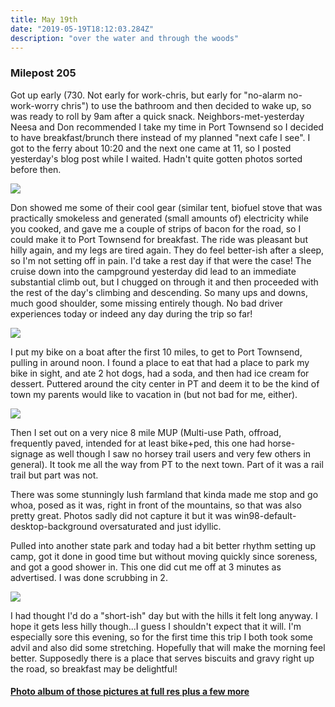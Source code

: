 ```yaml
---
title: May 19th
date: "2019-05-19T18:12:03.284Z"
description: "over the water and through the woods"
---
```


### Milepost 205

Got up early (730.  Not early for work-chris, but early for "no-alarm no-work-worry chris") to use the bathroom and then decided to wake up, so was ready to roll by 9am after a quick snack.  Neighbors-met-yesterday Neesa and Don recommended I take my time in Port Townsend so I decided to have breakfast/brunch there instead of my planned "next cafe I see".  I got to the ferry about 10:20 and the next one came at 11, so I posted yesterday's blog post while I waited.  Hadn't quite gotten photos sorted before then.

<img src=/pictures/19may/overpass.jpg>

Don showed me some of their cool gear (similar tent, biofuel stove that was practically smokeless and generated (small amounts of) electricity while you cooked, and gave me a couple of strips of bacon for the road, so I could make it to Port Townsend for breakfast.  The ride was pleasant but hilly again, and my legs are tired again.  They do feel better-ish after a sleep, so I'm not setting off in pain.  I'd take a rest day if that were the case!  The cruise down into the campground yesterday did lead to an immediate substantial climb out, but I chugged on through it and then proceeded with the rest of the day's climbing and descending.  So many ups and downs, much good shoulder, some missing entirely though.  No bad driver experiences today or indeed any day during the trip so far!

<img src=/pictures/19may/PTdock.jpg>

I put my bike on a boat after the first 10 miles, to get to Port Townsend, pulling in around noon.  I found a place to eat that had a place to park my bike in sight, and ate 2 hot dogs, had a soda, and then had ice cream for dessert.  Puttered around the city center in PT and deem it to be the kind of town my parents would like to vacation in (but not bad for me, either).  

<img src=/pictures/19may/railtunnel.jpg>

Then I set out on a very nice 8 mile MUP (Multi-use Path, offroad, frequently paved, intended for at least bike+ped, this one had horse-signage as well though I saw no horsey trail users and very few others in general).  It took me all the way from PT to the next town.  Part of it was a rail trail but part was not.

There was some stunningly lush farmland that kinda made me stop and go whoa, posed as it was, right in front of the mountains, so that was also pretty great.  Photos sadly did not capture it but it was win98-default-desktop-background oversaturated and just idyllic.

Pulled into another state park and today had a bit better rhythm setting up camp, got it done in good time but without moving quickly since soreness, and got a good shower in.  This one did cut me off at 3 minutes as advertised.  I was done scrubbing in 2.

<img src=/pictures/19may/ferrydocks.jpg>

I had thought I'd do a "short-ish" day but with the hills it felt long anyway.  I hope it gets less hilly though...I guess I shouldn't expect that it will.  I'm especially sore this evening, so for the first time this trip I both took some advil and also did some stretching.  Hopefully that will make the morning feel better.  Supposedly there is a place that serves biscuits and gravy right up the road, so breakfast may be delightful!

#### [Photo album of those pictures at full res plus a few more](https://photos.app.goo.gl/R7dZrxuGcrmuh2KY6)

